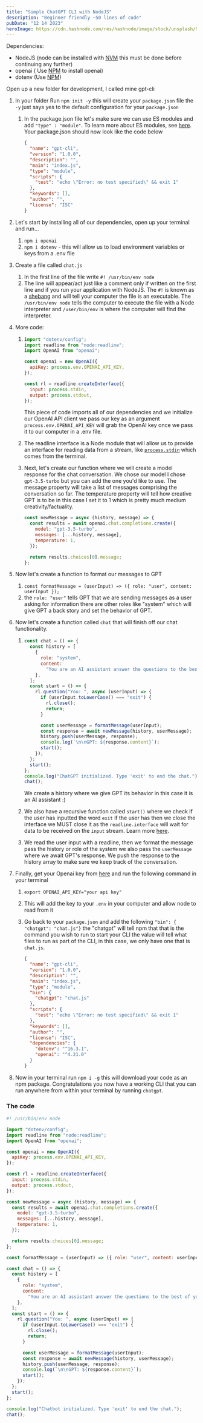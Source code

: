 ```yaml
---
title: "Simple ChatGPT CLI with NodeJS"
description: "Beginner friendly ~50 lines of code"
pubDate: "12 14 2023"
heroImage: https://cdn.hashnode.com/res/hashnode/image/stock/unsplash/95YRwf6CNw8/upload/1f679a5cce18eb8af26bb6993ace837b.jpeg?w=1600&h=840&fit=crop&crop=entropy&auto=compress,format&format=webp
---
```


Dependencies:

- NodeJS (node can be installed with [NVM](https://github.com/nvm-sh/nvm) this must be done before continuing any further)
- openai ( Use [NPM](https://www.npmjs.com/package/openai) to install openai)
- dotenv (Use [NPM](https://www.npmjs.com/package/dotenv))

Open up a new folder for development, I called mine gpt-cli

1. In your folder Run `npm init -y` this will create your `package.json` file the `-y` just says yes to the default configuration for your `package.json`

   1. In the package.json file let's make sure we can use ES modules and add `"type" : "module"`. To learn more about ES modules, see [here](https://nodejs.org/docs/latest-v13.x/api/esm.html#esm_enabling). Your package.json should now look like the code below

      ```json
      {
        "name": "gpt-cli",
        "version": "1.0.0",
        "description": "",
        "main": "index.js",
        "type": "module",
        "scripts": {
          "test": "echo \"Error: no test specified\" && exit 1"
        },
        "keywords": [],
        "author": "",
        "license": "ISC"
      }
      ```

2. Let's start by installing all of our dependencies, open up your terminal and run...

   1. `npm i openai`
   2. `npm i dotenv` - this will allow us to load environment variables or keys from a .env file

3. Create a file called `chat.js`

   1. In the first line of the file write `#! /usr/bin/env node`
   2. The line will appear/act just like a comment only if written on the first line and if you run your application with NodeJS. The `#!` is known as a [shebang](<https://en.wikipedia.org/wiki/Shebang_(Unix)>) and will tell your computer the file is an executable. The `/usr/bin/env node` tells the computer to execute the file with a Node interpreter and `/user/bin/env` is where the computer will find the interpreter.

4. More code:

   1. ```javascript
      import "dotenv/config";
      import readline from "node:readline";
      import OpenAI from "openai";

      const openai = new OpenAI({
        apiKey: process.env.OPENAI_API_KEY,
      });

      const rl = readline.createInterface({
        input: process.stdin,
        output: process.stdout,
      });
      ```

      This piece of code imports all of our dependencies and we initialize our OpenAI API client we pass our key as an argument `process.env.OPENAI_API_KEY` will grab the OpenAI key once we pass it to our computer in a .env file.

   2. The readline interface is a Node module that will allow us to provide an interface for reading data from a stream, like [`process.stdin`](https://nodejs.org/api/process.html#processstdin) which comes from the terminal.
   3. Next, let's create our function where we will create a model response for the chat conversation. We chose our model I chose `gpt-3.5-turbo` but you can add the one you'd like to use. The message property will take a list of messages comprising the conversation so far. The temperature property will tell how creative GPT is to be in this case I set it to 1 which is pretty much medium creativity/factuality.

      ```javascript
      const newMessage = async (history, message) => {
        const results = await openai.chat.completions.create({
          model: "gpt-3.5-turbo",
          messages: [...history, message],
          temperature: 1,
        });

        return results.choices[0].message;
      };
      ```

5. Now let's create a function to format our messages to GPT

   1. `const formatMessage = (userInput) => ({ role: "user", content: userInput });`
   2. the `role: "user"` tells GPT that we are sending messages as a user asking for information there are other roles like "system" which will give GPT a back story and set the behavior of GPT.

6. Now let's create a function called `chat` that will finish off our chat functionality.

   1. ```javascript
      const chat = () => {
        const history = [
          {
            role: "system",
            content:
              "You are an AI assistant answer the questions to the best of your ability",
          },
        ];
        const start = () => {
          rl.question("You: ", async (userInput) => {
            if (userInput.toLowerCase() === "exit") {
              rl.close();
              return;
            }

            const userMessage = formatMessage(userInput);
            const response = await newMessage(history, userMessage);
            history.push(userMessage, response);
            console.log(`\n\nGPT: ${response.content}`);
            start();
          });
        };
        start();
      };
      console.log("ChatGPT initialized. Type 'exit' to end the chat.");
      chat();
      ```

      We create a history where we give GPT its behavior in this case it is an AI assistant :)

   2. We also have a recursive function called `start()` where we check if the user has inputted the word `exit` if the user has then we close the interface we MUST close it as the `readline.interface` will wait for data to be received on the `input` stream. Learn more [here](https://nodejs.org/api/readline.html#readline).
   3. We read the user input with a readline, then we format the message pass the history or role of the system we also pass the `userMessage` where we await GPT's response. We push the response to the history array to make sure we keep track of the conversation.

7. Finally, get your Openai key from [here](https://platform.openai.com/api-keys) and run the following command in your terminal

   1. `export OPENAI_API_KEY="your api key"`
   2. This will add the key to your `.env` in your computer and allow node to read from it
   3. Go back to your `package.json` and add the following `"bin": { "chatgpt": "chat.js"}` the "chatgpt" will tell npm that that is the command you wish to run to start your CLI the value will tell what files to run as part of the CLI, in this case, we only have one that is `chat.js`.

      ```json
      {
        "name": "gpt-cli",
        "version": "1.0.0",
        "description": "",
        "main": "index.js",
        "type": "module",
        "bin": {
          "chatgpt": "chat.js"
        },
        "scripts": {
          "test": "echo \"Error: no test specified\" && exit 1"
        },
        "keywords": [],
        "author": "",
        "license": "ISC",
        "dependencies": {
          "dotenv": "^16.3.1",
          "openai": "^4.21.0"
        }
      }
      ```

8. Now in your terminal run `npm i -g` this will download your code as an npm package. Congratulations you now have a working CLI that you can run anywhere from within your terminal by running `chatgpt`.

### The code

```javascript
#! /usr/bin/env node

import "dotenv/config";
import readline from "node:readline";
import OpenAI from "openai";

const openai = new OpenAI({
  apiKey: process.env.OPENAI_API_KEY,
});

const rl = readline.createInterface({
  input: process.stdin,
  output: process.stdout,
});

const newMessage = async (history, message) => {
  const results = await openai.chat.completions.create({
    model: "gpt-3.5-turbo",
    messages: [...history, message],
    temperature: 1,
  });

  return results.choices[0].message;
};

const formatMessage = (userInput) => ({ role: "user", content: userInput });

const chat = () => {
  const history = [
    {
      role: "system",
      content:
        "You are an AI assistant answer the questions to the best of your ability",
    },
  ];
  const start = () => {
    rl.question("You: ", async (userInput) => {
      if (userInput.toLowerCase() === "exit") {
        rl.close();
        return;
      }

      const userMessage = formatMessage(userInput);
      const response = await newMessage(history, userMessage);
      history.push(userMessage, response);
      console.log(`\n\nGPT: ${response.content}`);
      start();
    });
  };
  start();
};

console.log("Chatbot initialized. Type 'exit' to end the chat.");
chat();
```
